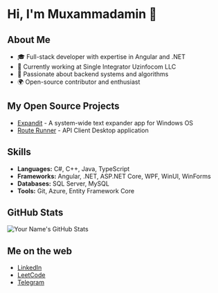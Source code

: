# Hi, I'm Muxammadamin 👋

## About Me
- 🎓 Full-stack developer with expertise in Angular and .NET
- 🏢 Currently working at Single Integrator Uzinfocom LLC
- 🚀 Passionate about backend systems and algorithms
- 🌍 Open-source contributor and enthusiast

## My Open Source Projects
- [Expandit](https://github.com/Muxammadamin-Ulmasaliyev/Expandit) - A system-wide text expander app for Windows OS
- [Route Runner](https://github.com/Muxammadamin-Ulmasaliyev/Route-Runner-App) - API Client Desktop application 

## Skills
- **Languages:** C#, C++, Java, TypeScript
- **Frameworks:** Angular, .NET, ASP.NET Core, WPF, WinUI, WinForms
- **Databases:** SQL Server, MySQL
- **Tools:** Git, Azure, Entity Framework Core

## GitHub Stats
![Your Name's GitHub Stats](https://github-readme-stats.vercel.app/api?username=Muxammadamin-Ulmasaliyev&show_icons=true&count_private=true)

## Me on the web
- [LinkedIn](https://www.linkedin.com/in/muxammadamin-ulmasaliyev-419198251)
- [LeetCode](https://leetcode.com/u/MuxammadaminUlmasaliyev/)
- [Telegram](https://t.me/MuxammadaminUlmasaliyev)

